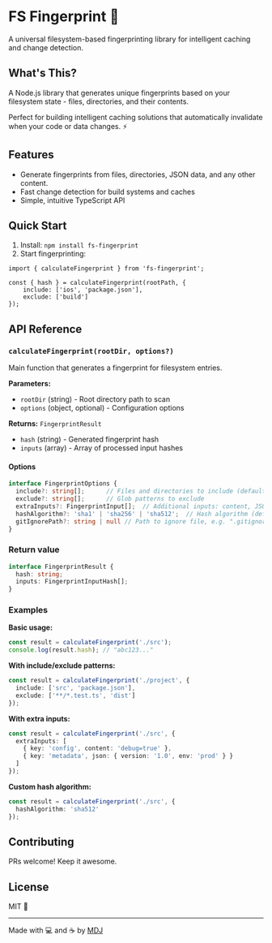 # FS Fingerprint 🫆

A universal filesystem-based fingerprinting library for intelligent caching and change detection.

## What's This?

A Node.js library that generates unique fingerprints based on your filesystem state - files, directories, and their contents.

Perfect for building intelligent caching solutions that automatically invalidate when your code or data changes. ⚡

## Features

- Generate fingerprints from files, directories, JSON data, and any other content.
- Fast change detection for build systems and caches
- Simple, intuitive TypeScript API

## Quick Start

1. Install: `npm install fs-fingerprint`
2. Start fingerprinting:

```
import { calculateFingerprint } from 'fs-fingerprint';

const { hash } = calculateFingerprint(rootPath, {
    include: ['ios', 'package.json'],
    exclude: ['build']
});
```

## API Reference

### `calculateFingerprint(rootDir, options?)`

Main function that generates a fingerprint for filesystem entries.

**Parameters:**
- `rootDir` (string) - Root directory path to scan
- `options` (object, optional) - Configuration options

**Returns:** `FingerprintResult`
- `hash` (string) - Generated fingerprint hash
- `inputs` (array) - Array of processed input hashes

#### Options

```typescript
interface FingerprintOptions {
  include?: string[];      // Files and directories to include (default: all) - NOTE: this are NOT a glob patterns
  exclude?: string[];      // Glob patterns to exclude
  extraInputs?: FingerprintInput[];  // Additional inputs: content, JSON
  hashAlgorithm?: 'sha1' | 'sha256' | 'sha512';  // Hash algorithm (default: sha1)
  gitIgnorePath?: string | null // Path to ignore file, e.g. ".gitignore" (relative to "rootDir")
}
```

### Return value

```typescript
interface FingerprintResult {
  hash: string;
  inputs: FingerprintInputHash[];
}
```

### Examples

**Basic usage:**
```typescript
const result = calculateFingerprint('./src');
console.log(result.hash); // "abc123..."
```

**With include/exclude patterns:**
```typescript
const result = calculateFingerprint('./project', {
  include: ['src', 'package.json'],
  exclude: ['**/*.test.ts', 'dist']
});
```

**With extra inputs:**
```typescript
const result = calculateFingerprint('./src', {
  extraInputs: [
    { key: 'config', content: 'debug=true' },
    { key: 'metadata', json: { version: '1.0', env: 'prod' } }
  ]
});
```

**Custom hash algorithm:**
```typescript
const result = calculateFingerprint('./src', {
  hashAlgorithm: 'sha512'
});
```

## Contributing

PRs welcome! Keep it awesome.

## License

MIT 💝

---

Made with 💻 and ☕️ by [MDJ](https://x.com/mdj_dev/)
